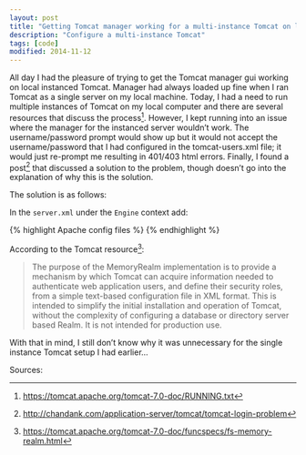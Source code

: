 ```yaml
---
layout: post
title: "Getting Tomcat manager working for a multi-instance Tomcat on localhost"
description: "Configure a multi-instance Tomcat"
tags: [code]
modified: 2014-11-12
---
```


All day I had the pleasure of trying to get the Tomcat manager gui working on local instanced Tomcat. Manager had always loaded up fine when I ran Tomcat as a single server on my local machine. Today, I had a need to run multiple instances of Tomcat on my local computer and there are several resources that discuss the process[^1]. However, I kept running into an issue where the manager for the instanced server wouldn’t work. The username/password prompt would show up but it would not accept the username/password that I had configured in the tomcat-users.xml file; it would just re-prompt me resulting in 401/403 html errors. Finally, I found a post[^2] that discussed a solution to the problem, though doesn’t go into the explanation of why this is the solution.

The solution is as follows:

In the `server.xml` under the `Engine` context add:

{% highlight Apache config files %}
<Realm className="org.apache.catalina.realm.MemoryRealm" />
{% endhighlight %}

According to the Tomcat resource[^3]:

> The purpose of the MemoryRealm implementation is to provide a mechanism by which Tomcat can acquire information needed to authenticate web application users, and define their security roles, from a simple text-based configuration file in XML format. This is intended to simplify the initial installation and operation of Tomcat, without the complexity of configuring a database or directory server based Realm. It is not intended for production use.

With that in mind, I still don’t know why it was unnecessary for the single instance Tomcat setup I had earlier…


Sources:

[^1]: https://tomcat.apache.org/tomcat-7.0-doc/RUNNING.txt
[^2]: http://chandank.com/application-server/tomcat/tomcat-login-problem
[^3]: https://tomcat.apache.org/tomcat-7.0-doc/funcspecs/fs-memory-realm.html